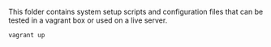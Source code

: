 
This folder contains system setup scripts and configuration files that 
can be tested in a vagrant box or used on a live server.

	vagrant up

